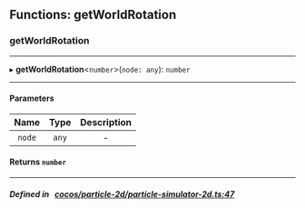 ## Functions: getWorldRotation

### getWorldRotation


___
▸ **getWorldRotation**<`number`\>(`node: any`): `number`
___


#### Parameters

| Name | Type | Description |
| :------: | :------: | :------: |
| `node` | `any` | - |

#### Returns `number` 
___


##### Defined in &nbsp;   [cocos/particle-2d/particle-simulator-2d.ts:47](https://github.com/cocos-creator/engine/blob/c7bf6b8a9/cocos/particle-2d/particle-simulator-2d.ts#L47)&nbsp;
